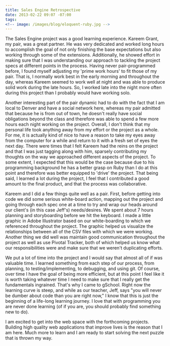 ```yaml
---
title: Sales Engine Retrospective
date: 2013-02-22 09:07 -07:00
tags:
<!-- image: /images/blog/eloquent-ruby.jpg -->
---
```


The Sales Engine project was a good learning experience.  Kareem Grant, my pair, was a great partner.  He was very dedicated and worked long hours to accomplish the goal of not only finishing the base expectations but also working through some of the extensions.  Additionally, he showed effort in making sure that I was understanding our approach to tackling the project specs at different points in the process.  Having never pair-programmed before, I found myself adjusting my 'prime work hours' to fit those of my pair.  That is, I normally work best in the early morning and throughout the day, whereas Kareem seemed to work well at night and was able to produce solid work during the late hours.  So, I worked late into the night more often during this project than I probably would have working solo.

Another interesting part of the pair dynamic had to do with the fact that I am local to Denver and have a social network here, whereas my pair admitted that because he is from out of town, he doesn't really have social obligations beyond the class and therefore was able to spend a few more hours each night working on the project.  Overall, I don't think that my personal life took anything away from my effort or the project as a whole.  For me, it is actually kind of nice to have a reason to take my eyes away from the computer for a while and return to it with a fresh set of eyes the next day.  There were times that I felt Kareem had the reins on the project and that I was just tagging along with him, sparsely contributing my thoughts on the way we approached different aspects of the project.  To some extent, I expected that this would be the case because due to his programming background he has a better grasp on Ruby than I do at this point and therefore was better equipped to 'drive' the project.  That being said, I learned a lot during the project, I feel that I contributed a good amount to the final product, and that the process was collaborative.

Kareem and I did a few things quite well as a pair.  First, before getting into code we did some serious white-board action, mapping out the project and going through each spec one at a time to try and wrap our heads around our client's (in this case Jeff's) needs/desires.  We spent about 7 hours planning and storyboarding before we hit the keyboard.  I made a little graphic in Adobe Illustrator based on our white-boarding to which we referenced throughout the project.  The graphic helped us visualize the relationships between all of the CSV files with which we were working.  Another thing we did well was maintain good communication throughout the project as well as use Pivotal Tracker, both of which helped us know what our responsibilities were and make sure that we weren't duplicating efforts.

We put a lot of time into the project and I would say that almost all of if was valuable time.  I learned something from each step of our process, from planning, to testing/implementing, to debugging, and using git.  Of course, over time I have the goal of being more efficient, but at this point I feel like it is worth taking whatever time I need to make sure that I really get the fundamentals ingrained.  That's why I came to gSchool.  Right now the learning curve is steep, and while as our teacher, Jeff, says "you will never be dumber about code than you are right now," I know that this is just the beginning of a life-long learning journey.  I love that with programming you are never done learning (of if you are, you should probably find something new to do).

I am excited to get into the web space with the forthcoming projects.  Building high quality web applications that improve lives is the reason that I am here.  Much more to learn and I am ready to start solving the next puzzle that is thrown my way.
